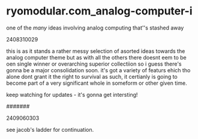 # ryomodular.com_analog-computer-i
 one of the _many_ ideas involving analog computing that''s stashed away

2408310029

this is as it stands a rather messy selection of asorted ideas towards the analog computer theme but as with all the others there doesnt eem to be oen single winner or overarching superior collectiion so i guess there's gonna be a major consolidation soon.
it's got a variety of featurs ehich tho alone dont grant it the right to survival as such, it certianly is going to become part of a very significant whole in someform or other given time.

keep watching for updates - it's gonna get intersting!


#######

2409060303

see jacob's ladder for continuation.